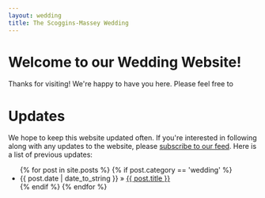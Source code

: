 ```yaml
---
layout: wedding
title: The Scoggins-Massey Wedding
---
```


# Welcome to our Wedding Website!

Thanks for visiting!  We're happy to have you here.  Please feel free to 

# Updates

We hope to keep this website updated often.  If you're interested in
following along with any updates to the website, please [subscribe to
our feed](http://akmassey.com/wedding/feed.xml).  Here is a list of
previous updates:

<ul class="posts">
  {% for post in site.posts %}
    {% if post.category == 'wedding' %}
      <li><span>{{ post.date | date_to_string }}</span> &raquo; <a href="http://akmassey.com{{ post.url }}">{{ post.title }}</a></li>
    {% endif %}
  {% endfor %}
</ul>
